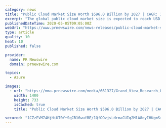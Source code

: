 ```yaml
---
category: news
title: "Public Cloud Market Size Worth $596.0 Billion by 2027 | CAGR: 14.6%: Grand View Research, Inc."
excerpt: "The global public cloud market size is expected to reach USD 596.0 billion by 2027, expanding at a CAGR of 14.6% from 2020 to 2027,"
publishedDateTime: 2020-05-05T09:05:00Z
webUrl: "https://www.prnewswire.com/news-releases/public-cloud-market-size-worth-596-0-billion-by-2027--cagr-14-6-grand-view-research-inc-301052701.html"
type: article
quality: 10
heat: 10
published: false

provider:
  name: PR Newswire
  domain: prnewswire.com

topics:
  - Azure

images:
  - url: "https://mma.prnewswire.com/media/661327/Grand_View_Research_Logo.jpg?p=facebook"
    width: 1400
    height: 733
    isCached: true
    title: "Public Cloud Market Size Worth $596.0 Billion by 2027 | CAGR: 14.6%: Grand View Research, Inc."

secured: "1CZzEVM74HjHiUT0Y+SqCR16wufBE/1QfOOzjvLdrmaCUIq2MlA8qyIHKgmSrRY1fCuVuonGWYfBonbs+iZmUzHL7tIxqXHyxtmTGClITqzMW9gmoFt0TH2GoHlyQ8LEumsJDqvBT3tBe2VI7EjVCvuYdVnZ5dNSq6pr7DFstDQqQLKq1kmv7Kf9vznCJwNZHlJXB4TBbhvBVZ6rXhJw8NAcjFbslty5mUssP1OGSDSF8XneLqPBF8nySVgKUNVS4Pbqg5pj+ayVnYIHP7ccKHA233k3/V0sgEexbc1UVNvrVtjQGiAJKGQsD6TRaJ2K;MD++VxTjCIZnL6zzvbVoIQ=="
---
```



